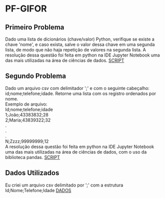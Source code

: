 # PF-GIFOR

## Primeiro Problema
Dado uma lista de dicionários (chave/valor) Python, verifique se existe a chave 'nome', e caso exista, salve o valor dessa chave em uma segunda lista, de modo que não haja repetição de valores na segunda lista.
A resolução dessa questão foi feita em python na IDE Jupyter Notebook uma das mais utilizadas na área de ciências de dados. [SCRIPT](https://github.com/thiagomesUNB/PF-GIFOR/blob/main/quest1pf.ipynb)

## Segundo Problema
Dado um arquivo csv com delimitador ';' e com o seguinte cabeçalho: id;nome;telefone;idade. 
Retorne uma lista com os registro ordenados por nome.
<br>
Exemplo de arquivo:
<br>
Id;nome;telefone;idade
<br>
1;João;43383832;28
<br>
2;Maria;43839322;32
<br>
.
<br>
.
<br>
.
<br>
N;Zzzz;99999999;12
<br>
A resolução dessa questão foi feita em python na IDE Jupyter Notebook uma das mais utilizadas na área de ciências de dados, com o uso da biblioteca pandas. [SCRIPT](https://github.com/thiagomesUNB/PF-GIFOR/blob/main/pfquest2.ipynb)

## Dados Utilizados
Eu criei um arquivo csv delimitado por ';' com a estrutura Id;Nome;Telefone;Idade 
[DADOS](https://github.com/thiagomesUNB/PF-GIFOR/blob/main/pf.csv) 


